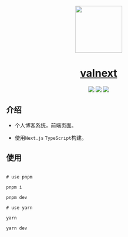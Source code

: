 <p align="center">
  <a href="https://nextjs.org">
    <img src="https://valzt.cn/media/avatar_me.png" height="128">
    <h1 align="center">valnext</h1>
  </a>
</p>

<p align="center">
<img src="https://img.shields.io/badge/TypeScript-v4.6.4-informational?style=for-the-badge&labelColor=000000" />
<img src="https://img.shields.io/badge/Next.js-v12.1.6-informational?logo=Next.js&style=for-the-badge&labelColor=000000" />
<img src="https://img.shields.io/badge/License-MIT-green.svg?style=for-the-badge&labelColor=000000" />

</p>

## 介绍

- 个人博客系统，前端页面。

- 使用`Next.js` `TypeScript`构建。



## 使用

```shell

# use pnpm

pnpm i

pnpm dev

# use yarn

yarn

yarn dev

```



